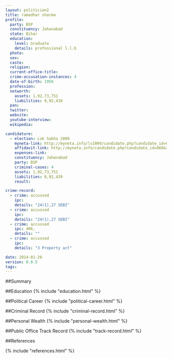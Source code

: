```yaml
---
layout: politician2
title: ramadhar sharma
profile: 
  party: BSP
  constituency: Jahanabad
  state: Bihar
  education: 
    level: Graduate
    details: professional l.l.b
  photo: 
  sex: 
  caste: 
  religion: 
  current-office-title: 
  crime-accusation-instances: 4
  date-of-birth: 1956
  profession: 
  networth: 
    assets: 1,92,73,751
    liabilities: 8,92,439
  pan: 
  twitter: 
  website: 
  youtube-interview: 
  wikipedia: 

candidature: 
  - election: Lok Sabha 2009
    myneta-link: http://myneta.info/ls2009/candidate.php?candidate_id=869
    affidavit-link: http://myneta.info/candidate.php?candidate_id=869&scan=original
    expenses-link: 
    constituency: Jahanabad 
    party: BSP
    criminal-cases: 4
    assets: 1,92,73,751
    liabilities: 8,92,439
    result:  

crime-record: 
  - crime: accussed
    ipc: 
    details: "24(1),27 SEBI" 
  - crime: accussed
    ipc: 
    details: "24(1),27 SEBI" 
  - crime: accussed
    ipc: 406,
    details: "" 
  - crime: accussed
    ipc: 
    details: "3 Property act" 

date: 2014-01-28
version: 0.0.5
tags: 
---
```

##Summary


##Education
{% include "education.html" %}


##Political Career
{% include "political-career.html" %}


##Criminal Record
{% include "criminal-record.html" %}


##Personal Wealth
{% include "personal-wealth.html" %}


##Public Office Track Record
{% include "track-record.html" %}


##References


{% include "references.html" %}